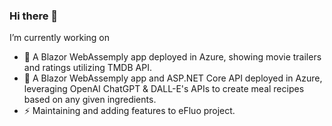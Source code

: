### Hi there 👋
  I’m currently working on 

- 💬 A Blazor WebAssemply app deployed in Azure, showing movie trailers and ratings utilizing TMDB API. 
- 🌱 A Blazor WebAssemply app and ASP.NET Core API deployed in Azure, leveraging OpenAI ChatGPT & DALL-E's  APIs to create meal recipes based on any given ingredients.
- ⚡ Maintaining and adding features to eFluo project.


<!--
**leobdev/leobdev** is a ✨ _special_ ✨ repository because its `README.md` (this file) appears on your GitHub profile.

Here are some ideas to get you started:

- 🔭 I’m currently working on ...
- 🌱 I’m currently learning ...
- 👯 I’m looking to collaborate on ...
- 🤔 I’m looking for help with ...
- 💬 Ask me about ...
- 📫 How to reach me: ...
- 😄 Pronouns: ...
- ⚡ Fun fact: ...
-->
